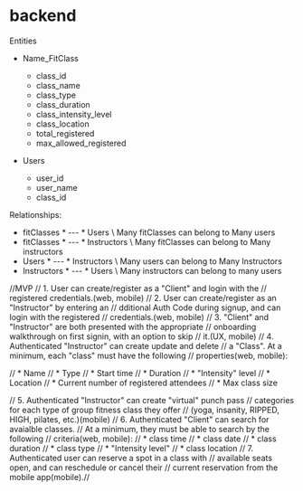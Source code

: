 # backend

Entities

- Name_FitClass
    - class_id
    - class_name
    - class_type
    - class_duration
    - class_intensity_level
    - class_location
    - total_registered
    - max_allowed_registered


- Users
     - user_id
     - user_name
     - class_id

Relationships:

- fitClasses \* --- \* Users  \\ Many fitClasses can belong to Many users
-  fitClasses \* --- \* Instructors \\ Many fitClasses can belong to Many instructors
- Users \* --- \* Instructors \\ Many users can belong to Many Instructors
- Instructors \* --- \* Users \\ Many instructors can belong to many users




//MVP
// 1. User can create/register as a "Client" and login with the 
// registered credentials.(web, mobile)
// 2. User can create/register as an "Instructor" by entering an 
// dditional Auth Code during signup, and can login with the registered 
// credentials.(web, mobile)
// 3. "Client" and "Instructor" are both presented with the appropriate 
// onboarding walkthrough on first signin, with an option to skip 
// it.(UX, mobile)
// 4. Authenticated "Instructor" can create update and delete
// a "Class". At a minimum, each "class" must have the following 
// properties(web, mobile):

// * Name
// * Type
// * Start time
// * Duration
// * "Intensity" level
// * Location
// * Current number of registered attendees
// * Max class size

// 5. Authenticated "Instructor" can create "virtual" punch pass 
// categories for each type of group fitness class they offer 
// (yoga, insanity, RIPPED, HIGH, pilates, etc.)(mobile)
// 6. Authenticated "Client" can search for avaialble classes. 
// At a minimum, they must be able to search by the following 
// criteria(web, mobile):
// * class time
// * class date
// * class duration
// * class type
// * "Intensity level"
// * class location
// 7. Authenticated user can reserve a spot in a class with 
// available seats open, and can reschedule or cancel their 
// current reservation from the mobile app(mobile).//